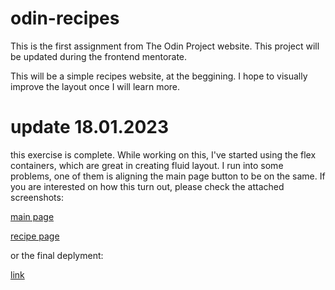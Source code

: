 # odin-recipes
This is the first assignment from The Odin Project website. This project will be updated during the frontend mentorate.

This will be a simple recipes website, at the beggining. I hope to visually improve the layout once I will learn more.

# update 18.01.2023
this exercise is complete. While working on this, I've started using the flex containers, which are great in creating fluid layout.
I run into some problems, one of them is aligning the main page button to be on the same.
If you are interested on how this turn out, please check the attached screenshots:

[main page](./img/Screenshot_2023-01-18_13-08-37.png)

[recipe page](./img/Screenshot_2023-01-18_14-35-57.png)

or the final deplyment:

[link](https://mariante0dorescu.github.io/odin-recipes/)
